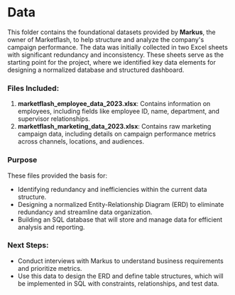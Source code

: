 # Data

This folder contains the foundational datasets provided by **Markus**, the owner of Marketflash, to help structure and analyze the company's campaign performance. The data was initially collected in two Excel sheets with significant redundancy and inconsistency. These sheets serve as the starting point for the project, where we identified key data elements for designing a normalized database and structured dashboard.

### Files Included:
1. **marketflash_employee_data_2023.xlsx**: Contains information on employees, including fields like employee ID, name, department, and supervisor relationships.
2. **marketflash_marketing_data_2023.xlsx**: Contains raw marketing campaign data, including details on campaign performance metrics across channels, locations, and audiences.

### Purpose
These files provided the basis for:
- Identifying redundancy and inefficiencies within the current data structure.
- Designing a normalized Entity-Relationship Diagram (ERD) to eliminate redundancy and streamline data organization.
- Building an SQL database that will store and manage data for efficient analysis and reporting.

### Next Steps:
- Conduct interviews with Markus to understand business requirements and prioritize metrics.
- Use this data to design the ERD and define table structures, which will be implemented in SQL with constraints, relationships, and test data.
